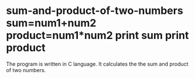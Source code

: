 sum-and-product-of-two-numbers
sum=num1+num2
product=num1*num2
print sum
print product
==============================

The program is written in C language. It calculates the the sum and product of two numbers.
